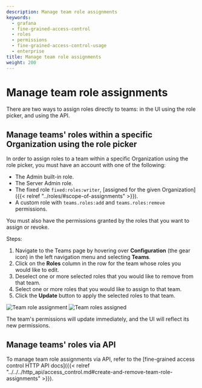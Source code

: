 ```yaml
---
description: Manage team role assignments
keywords:
  - grafana
  - fine-grained-access-control
  - roles
  - permissions
  - fine-grained-access-control-usage
  - enterprise
title: Manage team role assignments
weight: 200
---
```


# Manage team role assignments

There are two ways to assign roles directly to teams: in the UI using the role picker, and using the API.

## Manage teams' roles within a specific Organization using the role picker

In order to assign roles to a team within a specific Organization using the role picker, you must have an account with one of the following:

- The Admin built-in role.
- The Server Admin role.
- The fixed role `fixed:roles:writer`, [assigned for the given Organization]({{< relref "../roles/#scope-of-assignments" >}}).
- A custom role with `teams.roles:add` and `teams.roles:remove` permissions.

You must also have the permissions granted by the roles that you want to assign or revoke.

Steps:

1. Navigate to the Teams page by hovering over **Configuration** (the gear icon) in the left navigation menu and selecting **Teams**.
1. Click on the **Roles** column in the row for the team whose roles you would like to edit.
1. Deselect one or more selected roles that you would like to remove from that team.
1. Select one or more roles that you would like to assign to that team.
1. Click the **Update** button to apply the selected roles to that team.

![Team role assignment](/static/img/docs/enterprise/team_role_assignment.png)
![Team roles assigned](/static/img/docs/enterprise/team_role_assigned.png)

The team's permissions will update immediately, and the UI will reflect its new permissions.

## Manage teams' roles via API

To manage team role assignments via API, refer to the [fine-grained access control HTTP API docs]({{< relref "../../../http_api/access_control.md#create-and-remove-team-role-assignments" >}}).
